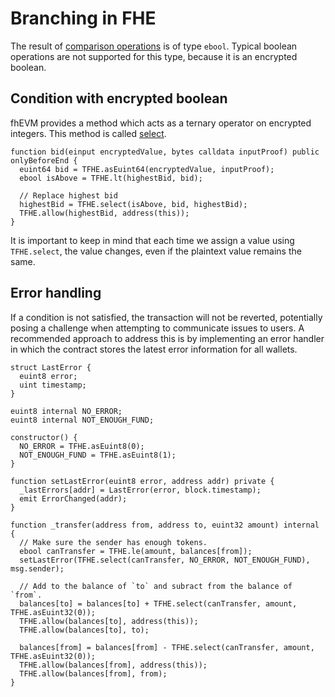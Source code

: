# Branching in FHE

The result of [comparison operations](../../references/functions.md#comparison-operation-eq-ne-ge-gt-le-lt) is of type `ebool`. Typical boolean operations are not supported for this type, because it is an encrypted boolean.

## Condition with encrypted boolean

fhEVM provides a method which acts as a ternary operator on encrypted integers. This method is called [select](../../references/functions.md#multiplexer-operator-select).

```solidity
function bid(einput encryptedValue, bytes calldata inputProof) public onlyBeforeEnd {
  euint64 bid = TFHE.asEuint64(encryptedValue, inputProof);
  ebool isAbove = TFHE.lt(highestBid, bid);

  // Replace highest bid
  highestBid = TFHE.select(isAbove, bid, highestBid);
  TFHE.allow(highestBid, address(this));
}
```

It is important to keep in mind that each time we assign a value using `TFHE.select`, the value changes, even if the plaintext value remains the same.

## Error handling

If a condition is not satisfied, the transaction will not be reverted, potentially posing a challenge when attempting to communicate issues to users. A recommended approach to address this is by implementing an error handler in which the contract stores the latest error information for all wallets.

```solidity
struct LastError {
  euint8 error;
  uint timestamp;
}

euint8 internal NO_ERROR;
euint8 internal NOT_ENOUGH_FUND;

constructor() {
  NO_ERROR = TFHE.asEuint8(0);
  NOT_ENOUGH_FUND = TFHE.asEuint8(1);
}

function setLastError(euint8 error, address addr) private {
  _lastErrors[addr] = LastError(error, block.timestamp);
  emit ErrorChanged(addr);
}

function _transfer(address from, address to, euint32 amount) internal {
  // Make sure the sender has enough tokens.
  ebool canTransfer = TFHE.le(amount, balances[from]);
  setLastError(TFHE.select(canTransfer, NO_ERROR, NOT_ENOUGH_FUND), msg.sender);

  // Add to the balance of `to` and subract from the balance of `from`.
  balances[to] = balances[to] + TFHE.select(canTransfer, amount, TFHE.asEuint32(0));
  TFHE.allow(balances[to], address(this));
  TFHE.allow(balances[to], to);

  balances[from] = balances[from] - TFHE.select(canTransfer, amount, TFHE.asEuint32(0));
  TFHE.allow(balances[from], address(this));
  TFHE.allow(balances[from], from);
}
```
